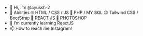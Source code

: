 - 👋 Hi, I’m @ayussh-2
- 📖 Abilities
      🤓 HTML / CSS / JS
      😬 PHP / MY SQL
      😉 Tailwind CSS / BootStrap
      🤔  REACT JS
      🫠  PHOTOSHOP
- 🌱 I’m currently learning ReactJS
- 📫 How to reach me Instagram!

<!---
ayussh-2/ayussh-2 is a ✨ special ✨ repository because its `README.md` (this file) appears on your GitHub profile.
You can click the Preview link to take a look at your changes.
--->
